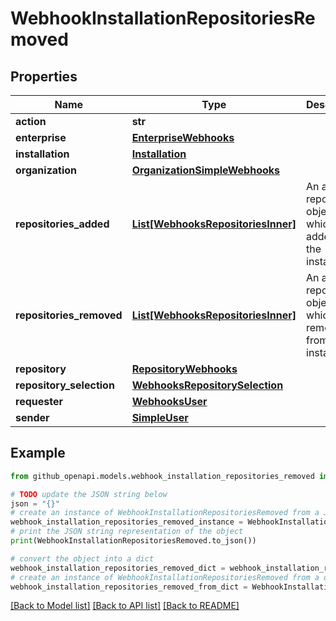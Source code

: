 # WebhookInstallationRepositoriesRemoved


## Properties

Name | Type | Description | Notes
------------ | ------------- | ------------- | -------------
**action** | **str** |  | 
**enterprise** | [**EnterpriseWebhooks**](EnterpriseWebhooks.md) |  | [optional] 
**installation** | [**Installation**](Installation.md) |  | 
**organization** | [**OrganizationSimpleWebhooks**](OrganizationSimpleWebhooks.md) |  | [optional] 
**repositories_added** | [**List[WebhooksRepositoriesInner]**](WebhooksRepositoriesInner.md) | An array of repository objects, which were added to the installation. | 
**repositories_removed** | [**List[WebhooksRepositoriesInner]**](WebhooksRepositoriesInner.md) | An array of repository objects, which were removed from the installation. | 
**repository** | [**RepositoryWebhooks**](RepositoryWebhooks.md) |  | [optional] 
**repository_selection** | [**WebhooksRepositorySelection**](WebhooksRepositorySelection.md) |  | 
**requester** | [**WebhooksUser**](WebhooksUser.md) |  | 
**sender** | [**SimpleUser**](SimpleUser.md) |  | 

## Example

```python
from github_openapi.models.webhook_installation_repositories_removed import WebhookInstallationRepositoriesRemoved

# TODO update the JSON string below
json = "{}"
# create an instance of WebhookInstallationRepositoriesRemoved from a JSON string
webhook_installation_repositories_removed_instance = WebhookInstallationRepositoriesRemoved.from_json(json)
# print the JSON string representation of the object
print(WebhookInstallationRepositoriesRemoved.to_json())

# convert the object into a dict
webhook_installation_repositories_removed_dict = webhook_installation_repositories_removed_instance.to_dict()
# create an instance of WebhookInstallationRepositoriesRemoved from a dict
webhook_installation_repositories_removed_from_dict = WebhookInstallationRepositoriesRemoved.from_dict(webhook_installation_repositories_removed_dict)
```
[[Back to Model list]](../README.md#documentation-for-models) [[Back to API list]](../README.md#documentation-for-api-endpoints) [[Back to README]](../README.md)


